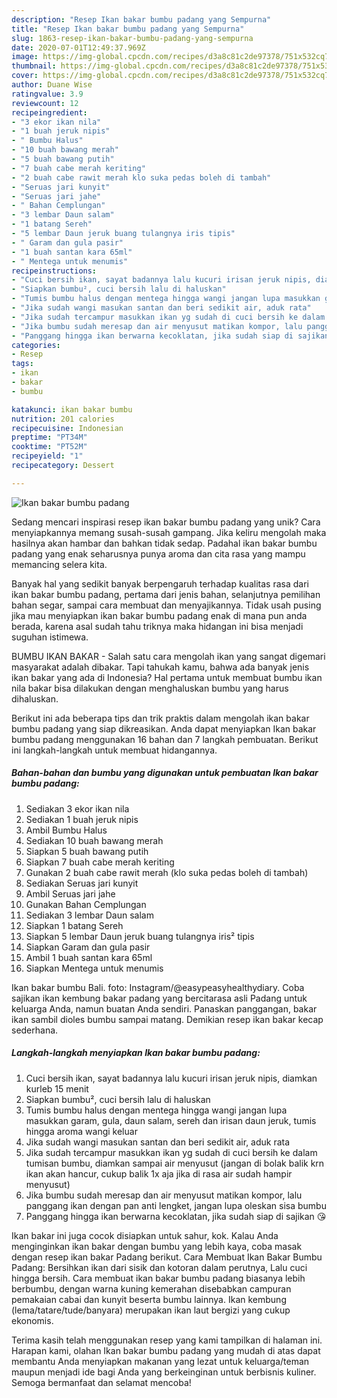 ```yaml
---
description: "Resep Ikan bakar bumbu padang yang Sempurna"
title: "Resep Ikan bakar bumbu padang yang Sempurna"
slug: 1863-resep-ikan-bakar-bumbu-padang-yang-sempurna
date: 2020-07-01T12:49:37.969Z
image: https://img-global.cpcdn.com/recipes/d3a8c81c2de97378/751x532cq70/ikan-bakar-bumbu-padang-foto-resep-utama.jpg
thumbnail: https://img-global.cpcdn.com/recipes/d3a8c81c2de97378/751x532cq70/ikan-bakar-bumbu-padang-foto-resep-utama.jpg
cover: https://img-global.cpcdn.com/recipes/d3a8c81c2de97378/751x532cq70/ikan-bakar-bumbu-padang-foto-resep-utama.jpg
author: Duane Wise
ratingvalue: 3.9
reviewcount: 12
recipeingredient:
- "3 ekor ikan nila"
- "1 buah jeruk nipis"
- " Bumbu Halus"
- "10 buah bawang merah"
- "5 buah bawang putih"
- "7 buah cabe merah keriting"
- "2 buah cabe rawit merah klo suka pedas boleh di tambah"
- "Seruas jari kunyit"
- "Seruas jari jahe"
- " Bahan Cemplungan"
- "3 lembar Daun salam"
- "1 batang Sereh"
- "5 lembar Daun jeruk buang tulangnya iris tipis"
- " Garam dan gula pasir"
- "1 buah santan kara 65ml"
- " Mentega untuk menumis"
recipeinstructions:
- "Cuci bersih ikan, sayat badannya lalu kucuri irisan jeruk nipis, diamkan kurleb 15 menit"
- "Siapkan bumbu², cuci bersih lalu di haluskan"
- "Tumis bumbu halus dengan mentega hingga wangi jangan lupa masukkan garam, gula, daun salam, sereh dan irisan daun jeruk, tumis hingga aroma wangi keluar"
- "Jika sudah wangi masukan santan dan beri sedikit air, aduk rata"
- "Jika sudah tercampur masukkan ikan yg sudah di cuci bersih ke dalam tumisan bumbu, diamkan sampai air menyusut (jangan di bolak balik krn ikan akan hancur, cukup balik 1x aja jika di rasa air sudah hampir menyusut)"
- "Jika bumbu sudah meresap dan air menyusut matikan kompor, lalu panggang ikan dengan pan anti lengket, jangan lupa oleskan sisa bumbu"
- "Panggang hingga ikan berwarna kecoklatan, jika sudah siap di sajikan 😘"
categories:
- Resep
tags:
- ikan
- bakar
- bumbu

katakunci: ikan bakar bumbu 
nutrition: 201 calories
recipecuisine: Indonesian
preptime: "PT34M"
cooktime: "PT52M"
recipeyield: "1"
recipecategory: Dessert

---
```



![Ikan bakar bumbu padang](https://img-global.cpcdn.com/recipes/d3a8c81c2de97378/751x532cq70/ikan-bakar-bumbu-padang-foto-resep-utama.jpg)

Sedang mencari inspirasi resep ikan bakar bumbu padang yang unik? Cara menyiapkannya memang susah-susah gampang. Jika keliru mengolah maka hasilnya akan hambar dan bahkan tidak sedap. Padahal ikan bakar bumbu padang yang enak seharusnya punya aroma dan cita rasa yang mampu memancing selera kita.

Banyak hal yang sedikit banyak berpengaruh terhadap kualitas rasa dari ikan bakar bumbu padang, pertama dari jenis bahan, selanjutnya pemilihan bahan segar, sampai cara membuat dan menyajikannya. Tidak usah pusing jika mau menyiapkan ikan bakar bumbu padang enak di mana pun anda berada, karena asal sudah tahu triknya maka hidangan ini bisa menjadi suguhan istimewa.

BUMBU IKAN BAKAR - Salah satu cara mengolah ikan yang sangat digemari masyarakat adalah dibakar. Tapi tahukah kamu, bahwa ada banyak jenis ikan bakar yang ada di Indonesia? Hal pertama untuk membuat bumbu ikan nila bakar bisa dilakukan dengan menghaluskan bumbu yang harus dihaluskan.


Berikut ini ada beberapa tips dan trik praktis dalam mengolah ikan bakar bumbu padang yang siap dikreasikan. Anda dapat menyiapkan Ikan bakar bumbu padang menggunakan 16 bahan dan 7 langkah pembuatan. Berikut ini langkah-langkah untuk membuat hidangannya.

<!--inarticleads1-->

##### Bahan-bahan dan bumbu yang digunakan untuk pembuatan Ikan bakar bumbu padang:

1. Sediakan 3 ekor ikan nila
1. Sediakan 1 buah jeruk nipis
1. Ambil  Bumbu Halus
1. Sediakan 10 buah bawang merah
1. Siapkan 5 buah bawang putih
1. Siapkan 7 buah cabe merah keriting
1. Gunakan 2 buah cabe rawit merah (klo suka pedas boleh di tambah)
1. Sediakan Seruas jari kunyit
1. Ambil Seruas jari jahe
1. Gunakan  Bahan Cemplungan
1. Sediakan 3 lembar Daun salam
1. Siapkan 1 batang Sereh
1. Siapkan 5 lembar Daun jeruk buang tulangnya iris² tipis
1. Siapkan  Garam dan gula pasir
1. Ambil 1 buah santan kara 65ml
1. Siapkan  Mentega untuk menumis


Ikan bakar bumbu Bali. foto: Instagram/@easypeasyhealthydiary. Coba sajikan ikan kembung bakar padang yang bercitarasa asli Padang untuk keluarga Anda, namun buatan Anda sendiri. Panaskan panggangan, bakar ikan sambil dioles bumbu sampai matang. Demikian resep ikan bakar kecap sederhana. 

<!--inarticleads2-->

##### Langkah-langkah menyiapkan Ikan bakar bumbu padang:

1. Cuci bersih ikan, sayat badannya lalu kucuri irisan jeruk nipis, diamkan kurleb 15 menit
1. Siapkan bumbu², cuci bersih lalu di haluskan
1. Tumis bumbu halus dengan mentega hingga wangi jangan lupa masukkan garam, gula, daun salam, sereh dan irisan daun jeruk, tumis hingga aroma wangi keluar
1. Jika sudah wangi masukan santan dan beri sedikit air, aduk rata
1. Jika sudah tercampur masukkan ikan yg sudah di cuci bersih ke dalam tumisan bumbu, diamkan sampai air menyusut (jangan di bolak balik krn ikan akan hancur, cukup balik 1x aja jika di rasa air sudah hampir menyusut)
1. Jika bumbu sudah meresap dan air menyusut matikan kompor, lalu panggang ikan dengan pan anti lengket, jangan lupa oleskan sisa bumbu
1. Panggang hingga ikan berwarna kecoklatan, jika sudah siap di sajikan 😘


Ikan bakar ini juga cocok disiapkan untuk sahur, kok. Kalau Anda menginginkan ikan bakar dengan bumbu yang lebih kaya, coba masak dengan resep ikan bakar Padang berikut. Cara Membuat Ikan Bakar Bumbu Padang: Bersihkan ikan dari sisik dan kotoran dalam perutnya, Lalu cuci hingga bersih. Cara membuat ikan bakar bumbu padang biasanya lebih berbumbu, dengan warna kuning kemerahan disebabkan campuran pemakaian cabai dan kunyit beserta bumbu lainnya. Ikan kembung (lema/tatare/tude/banyara) merupakan ikan laut bergizi yang cukup ekonomis. 

Terima kasih telah menggunakan resep yang kami tampilkan di halaman ini. Harapan kami, olahan Ikan bakar bumbu padang yang mudah di atas dapat membantu Anda menyiapkan makanan yang lezat untuk keluarga/teman maupun menjadi ide bagi Anda yang berkeinginan untuk berbisnis kuliner. Semoga bermanfaat dan selamat mencoba!
